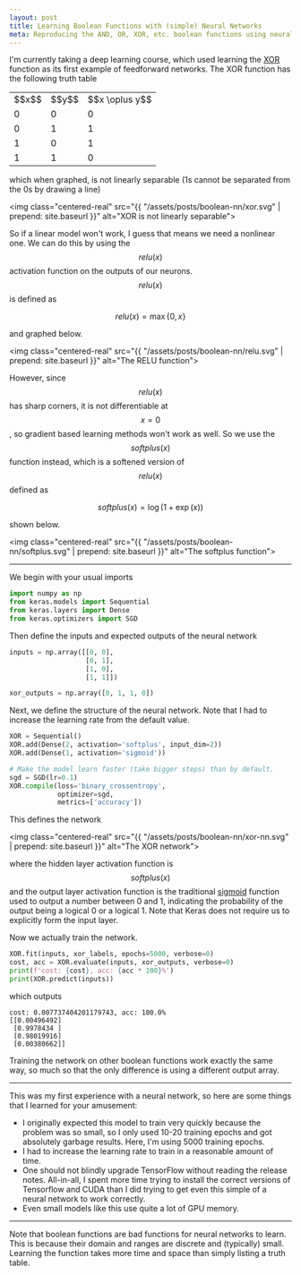 ```yaml
---
layout: post
title: Learning Boolean Functions with (simple) Neural Networks
meta: Reproducing the AND, OR, XOR, etc. boolean functions using neural networks implemented in Keras
---
```

<link rel="stylesheet" href="{{ "/assets/styles/truth_tables.css" | prepend: site.baseurl }}">

I'm currently taking a deep learning course, which used learning the [XOR](https://en.wikipedia.org/wiki/Exclusive_or) function as its first example of feedforward networks. The XOR function has the following truth table

<table class="truth">
    <tr><td>$$x$$</td><td>$$y$$</td><td>$$x \oplus y$$</td></tr>
    <tr><td>0</td><td>0</td><td>0</td></tr>
    <tr><td>0</td><td>1</td><td>1</td></tr>
    <tr><td>1</td><td>0</td><td>1</td></tr>
    <tr><td>1</td><td>1</td><td>0</td></tr>
</table>

which when graphed, is not linearly separable (1s cannot be separated from the 0s by drawing a line)

<img class="centered-real" src="{{ "/assets/posts/boolean-nn/xor.svg" | prepend: site.baseurl }}" alt="XOR is not linearly separable">

So if a linear model won't work, I guess that means we need a nonlinear one. We can do this by using the $$relu(x)$$ activation function on the outputs of our neurons. $$relu(x)$$ is defined as

$$relu(x) = \max\{0, x\}$$

and graphed below.

<img class="centered-real" src="{{ "/assets/posts/boolean-nn/relu.svg" | prepend: site.baseurl }}" alt="The RELU function">

However, since $$relu(x)$$ has sharp corners, it is not differentiable at $$x = 0$$, so gradient based learning methods won't work as well. So we use the $$softplus(x)$$ function instead, which is a softened version of $$relu(x)$$ defined as

$$softplus(x) = \log(1 + \exp(x))$$

shown below.

<img class="centered-real" src="{{ "/assets/posts/boolean-nn/softplus.svg" | prepend: site.baseurl }}" alt="The softplus function">

---

We begin with your usual imports

```python
import numpy as np
from keras.models import Sequential
from keras.layers import Dense
from keras.optimizers import SGD
```

Then define the inputs and expected outputs of the neural network

```python
inputs = np.array([[0, 0],
                   [0, 1],
                   [1, 0],
                   [1, 1]])

xor_outputs = np.array([0, 1, 1, 0])
```

Next, we define the structure of the neural network. Note that I had to increase the learning rate from the default value.

```python
XOR = Sequential()
XOR.add(Dense(2, activation='softplus', input_dim=2))
XOR.add(Dense(1, activation='sigmoid'))

# Make the model learn faster (take bigger steps) than by default.
sgd = SGD(lr=0.1)
XOR.compile(loss='binary_crossentropy',
            optimizer=sgd,
            metrics=['accuracy'])
```

This defines the network

<img class="centered-real" src="{{ "/assets/posts/boolean-nn/xor-nn.svg" | prepend: site.baseurl }}" alt="The XOR network">

where the hidden layer activation function is $$softplus(x)$$ and the output layer activation function is the traditional [sigmoid](https://en.wikipedia.org/wiki/Sigmoid_function) function used to output a number between 0 and 1, indicating the probability of the output being a logical 0 or a logical 1. Note that Keras does not require us to explicitly form the input layer.

Now we actually train the network.

```python
XOR.fit(inputs, xor_labels, epochs=5000, verbose=0)
cost, acc = XOR.evaluate(inputs, xor_outputs, verbose=0)
print(f'cost: {cost}, acc: {acc * 100}%')
print(XOR.predict(inputs))
```

which outputs

```
cost: 0.007737404201179743, acc: 100.0%
[[0.00496492]
 [0.9978434 ]
 [0.98019916]
 [0.00380662]]
```

Training the network on other boolean functions work exactly the same way, so much so that the only difference is using a different output array.

---

This was my first experience with a neural network, so here are some things that I learned for your amusement:

* I originally expected this model to train very quickly because the problem was so small, so I only used 10-20 training epochs and got absolutely garbage results. Here, I'm using 5000 training epochs.
* I had to increase the learning rate to train in a reasonable amount of time.
* One should not blindly upgrade TensorFlow without reading the release notes. All-in-all, I spent more time trying to install the correct versions of Tensorflow and CUDA than I did trying to get even this simple of a neural network to work correctly.
* Even small models like this use quite a lot of GPU memory.

---

Note that boolean functions are bad functions for neural networks to learn. This is because their domain and ranges are discrete and (typically) small. Learning the function takes more time and space than simply listing a truth table.
